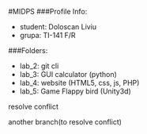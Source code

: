 #MIDPS
###Profile Info:
- student: Doloscan Liviu
- grupa: TI-141 F/R

###Folders:
- lab_2: git cli
- lab_3: GUI calculator (python)
- lab_4: website (HTML5, css, js, PHP)
- lab_5: Game Flappy bird (Unity3d)

resolve conflict

another branch(to resolve conflict)
